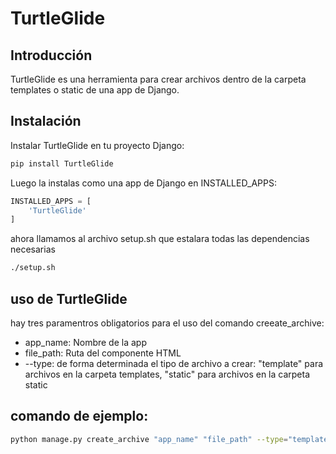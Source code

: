 TurtleGlide
================

Introducción
------------

TurtleGlide es una herramienta para crear archivos dentro de la carpeta templates o static de una app de Django.

Instalación
------------

Instalar TurtleGlide en tu proyecto Django:

```bash
pip install TurtleGlide
```

Luego la instalas como una app de Django en INSTALLED_APPS:

```python
INSTALLED_APPS = [
    'TurtleGlide'
]
```

ahora llamamos al archivo setup.sh que estalara todas las dependencias necesarias
```bash
./setup.sh
```

uso de TurtleGlide
------------

hay tres paramentros obligatorios para el uso del comando creeate_archive:

- app_name: Nombre de la app
- file_path: Ruta del componente HTML
- --type: de forma determinada el tipo de archivo a crear: "template" para archivos en la carpeta templates, "static" para archivos en la carpeta static

comando de ejemplo:
------------

```bash
python manage.py create_archive "app_name" "file_path" --type="template"
```
